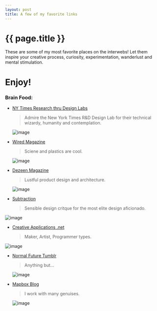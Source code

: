 ```yaml
---
layout: post
title: A few of my favorite links
---
```


{{ page.title }}
================

<p class="meta">

These are some of my most favorite places on the interwebs! Let them inspire your creative process, curiosity, experimentation, wanderlust and mental stimulation.

# Enjoy!

### Brain Food:
 
* [NY Times Research thru Design Labs](http://blog.nytlabs.com/)

     > Admire the New York Times R&amp;D Design Lab for their technical wizardy, humanity and contemplation.
     
  ![image](https://cloud.githubusercontent.com/assets/4587826/5060603/799ef26a-6d2d-11e4-91fd-173d52167469.png)
  
* [Wired Magazine](http://www.wired.com/)

     > Sciene and plastics are cool.
     
  ![image](https://cloud.githubusercontent.com/assets/4587826/5060614/0aaed87e-6d2e-11e4-98ab-db6a3164d403.png)
  
* [Dezeen Magazine](http://www.dezeen.com/)

     > Lustful product design and architecture.
     
     ![image](https://cloud.githubusercontent.com/assets/4587826/5060625/987606aa-6d2e-11e4-9ff1-8118ddda8bba.png)
     
* [Subtraction](http://www.subtraction.com/)

  > Sensible design critque for the most elite design aficionado.
     
 ![image](https://cloud.githubusercontent.com/assets/4587826/5060629/f7e2612e-6d2e-11e4-8edf-d35baad56e63.png)


* [Creative Applications .net](http://www.creativeapplications.net/)

     > Maker, Artist, Programmer types.
     
 ![image](https://cloud.githubusercontent.com/assets/4587826/5060634/5a5c39a6-6d2f-11e4-878a-15649522ca6c.png)



* [Normal Future Tumblr](http://normallab.tumblr.com/)

     > Anything but...
     
  ![image](https://cloud.githubusercontent.com/assets/4587826/5060636/826cd66c-6d2f-11e4-9ce9-387583afda1b.png)


* [Mapbox Blog](https://www.mapbox.com/blog/)

     > I work with many genuises. 

  ![image](https://cloud.githubusercontent.com/assets/4587826/5060650/3435f7b6-6d30-11e4-844d-a7311893904e.png)


